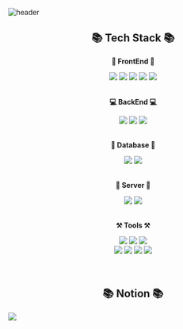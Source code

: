 ![header](https://capsule-render.vercel.app/api?type=waving&color=auto&height=250&section=header&text=Welcome+to+Bangjun's+GitHub!&fontSize=45)

<div align="center">
    <h2>📚 Tech Stack 📚</h2>
        <!-- Frontend -->
        <p><strong>🎨 FrontEnd 🎨</strong></p>
        <div>
            <img src="https://img.shields.io/badge/html-E34F26?style=for-the-badge&logo=html5&logoColor=white">
            <img src="https://img.shields.io/badge/CSS3-1572B6?style=for-the-badge&logo=CSS3&logoColor=white">
            <img src="https://img.shields.io/badge/javascript-F7DF1E?style=for-the-badge&logo=javascript&logoColor=white">
            <img src="https://img.shields.io/badge/react-61DAFB?style=for-the-badge&logo=react&logoColor=white">
            <img src="https://img.shields.io/badge/jQuery-0769AD?style=for-the-badge&logo=jQuery&logoColor=white">
        </div><br/>
        <!-- Backend -->
        <p><strong>💻 BackEnd 💻</strong></p>
        <div>
            <img src="https://img.shields.io/badge/Java-007396?style=for-the-badge&logo=Java&logoColor=white"> 
            <img src="https://img.shields.io/badge/Spring Boot-6DB33F?style=for-the-badge&logo=spring boot&logoColor=white">
            <img src="https://img.shields.io/badge/mybatis-000000?style=for-the-badge&logo=java&logoColor=white">
        </div><br/>
        <!-- Database -->
        <p><strong>📙 Database 📙</strong></p>
        <div>
            <img src="https://img.shields.io/badge/oracle-F80000?style=for-the-badge&logo=oracle&logoColor=white"> 
            <img src="https://img.shields.io/badge/mysql-4479A1?style=for-the-badge&logo=mysql&logoColor=white">
        </div><br/>
        <!-- Server -->
        <p><strong>📒 Server 📒</strong></p>
        <div> 
            <img src="https://img.shields.io/badge/apache tomcat-F8DC75?style=for-the-badge&logo=apachetomcat&logoColor=black">
            <img src="https://img.shields.io/badge/naver cloud platform-03C75A?style=for-the-badge&logo=naver&logoColor=white">
        </div><br/>
        <!-- Tools -->
        <p><strong>⚒️ Tools ⚒️</strong></p>
        <div>
            <img src="https://img.shields.io/badge/gradle-02303A?style=for-the-badge&logo=gradle&logoColor=white"> 
            <img src="https://img.shields.io/badge/jenkins-D24939?style=for-the-badge&logo=jenkins&logoColor=white">
            <img src="https://img.shields.io/badge/docker-2496ED?style=for-the-badge&logo=docker&logoColor=white"><br/>
            <img src="https://img.shields.io/badge/Git-F05032?style=for-the-badge&logo=Git&logoColor=white">
            <img src="https://img.shields.io/badge/intellij idea-000000?style=for-the-badge&logo=intellijidea&logoColor=white">
            <img src="https://img.shields.io/badge/eclipse-2C2255?style=for-the-badge&logo=eclipseide&logoColor=white"/>
            <img src="https://img.shields.io/badge/vscode-007ACC?style=for-the-badge&logo=visualstudiocode&logoColor=white">
        </div></br><br>
    <h2>📚 Notion 📚</h2>
    <div style="display:flex; flex-direction:column; align-items:flex-start;">
        <a href="https://www.notion.so/033f60bd851c4bdfb41e39953d5bfc6a?pvs=4">
            <img src="https://img.shields.io/badge/Notion-000000?style=for-the-badge&logo=Notion&logoColor=white"> 
        </a>
    </div>
</div>

